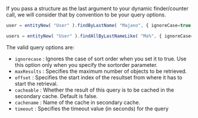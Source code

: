 If you pass a structure as the last argument to your dynamic finder/counter call, we will consider that by convention to be your query options.

```javascript
user = entityNew( "User" ).findByLastName( "Majano", { ignoreCase=true, timeout=20 } );

users = entityNew( "User" ).findAllByLastNameLike( "Ma%", { ignoreCase=false, max=20, offset=15 } );
```

The valid query options are:

* `ignorecase` : Ignores the case of sort order when you set it to true. Use this option only when you specify the sortorder parameter.
* `maxResults` : Specifies the maximum number of objects to be retrieved.
* `offset` : Specifies the start index of the resultset from where it has to start the retrieval.
* `cacheable` : Whether the result of this query is to be cached in the secondary cache. Default is false.
* `cachename` : Name of the cache in secondary cache.
* `timeout` : Specifies the timeout value (in seconds) for the query
